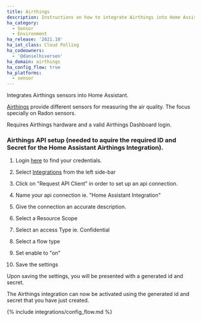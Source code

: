 ```yaml
---
title: Airthings
description: Instructions on how to integrate Airthings into Home Assistant.
ha_category:
  - Sensor
  - Environment
ha_release: '2021.10'
ha_iot_class: Cloud Polling
ha_codeowners:
  - '@danielhiversen'
ha_domain: airthings
ha_config_flow: true
ha_platforms:
  - sensor
---
```


Integrates Airthings sensors into Home Assistant.

[Airthings](https://www.airthings.com/) provide different sensors for measuring the air quality. The focus specially on Radon sensors.

Requires Airthings hardware and a valid Airthings Dashboard login.

### Airthings API setup (needed to aquire the required ID and Secret for the Home Assistant Airthings Integration).

1. Login [here](https://dashboard.airthings.com/integrations/api-integration) to find your credentials.

2. Select [Integrations](https://dashboard.airthings.com/integrations/api-integration) from the left side-bar

3. Click on "Request API Client" in order to set up an api connection.

4. Name your api connection ie. "Home Assistant Integration"

5. Give the connection an accurate description.

6. Select a Resource Scope

7. Select an access Type ie. Confidential

8. Select a flow type

9. Set enable to "on"

10. Save the settings

Upon saving the settings, you will be presented with a generated id and secret.

The Airthings integration can now be activated using the generated id and secret that you have just created.

{% include integrations/config_flow.md %}
